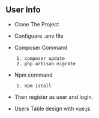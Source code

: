 ## User Info

* Clone The Project

* Configuere .env file

* Composer Command
```
    1. composer update
    2. php artisan migrate
```
* Npm command
```
    1. npm istall
```

* Then register as user and login.

* Users Table design with vue.js
